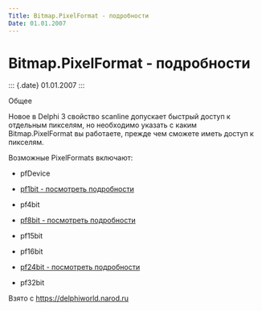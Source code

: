```yaml
---
Title: Bitmap.PixelFormat - подробности
Date: 01.01.2007
---
```



Bitmap.PixelFormat - подробности
=================================

::: {.date}
01.01.2007
:::

Общее

Новое в Delphi 3 свойство scanline допускает быстрый доступ к отдельным
пикселям, но необходимо указать с каким Bitmap.PixelFormat вы работаете,
прежде чем сможете иметь доступ к пикселям.

Возможные PixelFormats включают:

- pfDevice

- [pf1bit - посмотреть подробности](pf1bit/)

- pf4bit

- [pf8bit - посмотреть подробности](pf8bit/)

- pf15bit

- pf16bit

- [pf24bit - посмотреть подробности](pf24bit/)

- pf32bit



Взято с <https://delphiworld.narod.ru>

